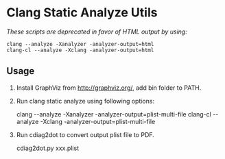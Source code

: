 # Clang Static Analyze Utils

*These scripts are deprecated in favor of HTML output by using:*

	clang --analyze -Xanalyzer -analyzer-output=html
	clang-cl --analyze -Xclang -analyzer-output=html

## Usage
1. Install GraphViz from http://graphviz.org/, add bin folder to PATH.

2. Run clang static analyze using following options:

	clang --analyze -Xanalyzer -analyzer-output=plist-multi-file
	clang-cl --analyze -Xclang -analyzer-output=plist-multi-file

3. Run cdiag2dot to convert output plist file to PDF.

	cdiag2dot.py xxx.plist
